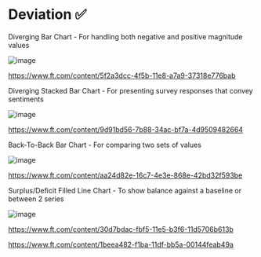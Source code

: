 # Deviation ✅

Diverging Bar Chart - For handling both negative and positive magnitude values

![image](https://github.com/avatorl/Deneb-Vega-Templates/assets/59934292/ec2c0413-d656-453d-a5e2-962b3b67eb09)

https://www.ft.com/content/5f2a3dcc-4f5b-11e8-a7a9-37318e776bab

Diverging Stacked Bar Chart - For presenting survey responses that convey sentiments

![image](https://github.com/avatorl/Deneb-Vega-Templates/assets/59934292/c7808aa4-6f31-4d3d-bd66-7c5ff2027fef)

https://www.ft.com/content/9d91bd56-7b88-34ac-bf7a-4d9509482664

Back-To-Back Bar Chart - For comparing two sets of values

![image](https://github.com/avatorl/Deneb-Vega-Templates/assets/59934292/208a41e3-a0a8-4432-ad2e-655066405ba3)

https://www.ft.com/content/aa24d82e-16c7-4e3e-868e-42bd32f593be

Surplus/Deficit Filled Line Chart - To show balance against a baseline or between 2 series

![image](https://github.com/avatorl/Deneb-Vega-Templates/assets/59934292/080b6280-831b-47a0-8f4a-649b55fc95a9)

https://www.ft.com/content/30d7bdac-fbf5-11e5-b3f6-11d5706b613b

https://www.ft.com/content/1beea482-f1ba-11df-bb5a-00144feab49a






